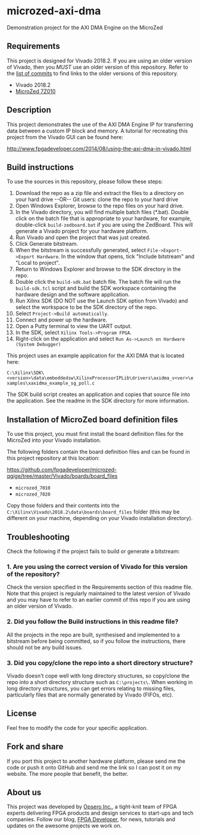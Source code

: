 microzed-axi-dma
================

Demonstration project for the AXI DMA Engine on the MicroZed

## Requirements

This project is designed for Vivado 2018.2. If you are using an older version of Vivado, then you *MUST* use an older version
of this repository. Refer to the [list of commits](https://github.com/fpgadeveloper/microzed-axi-dma/commits/master "list of commits")
to find links to the older versions of this repository.

* Vivado 2018.2
* [MicroZed 7Z010](http://microzed.org "MicroZed 7Z010")

## Description

This project demonstrates the use of the AXI DMA Engine IP for transferring
data between a custom IP block and memory. A tutorial for recreating this project
from the Vivado GUI can be found here:

http://www.fpgadeveloper.com/2014/08/using-the-axi-dma-in-vivado.html

## Build instructions

To use the sources in this repository, please follow these steps:

1. Download the repo as a zip file and extract the files to a directory
   on your hard drive --OR-- Git users: clone the repo to your hard drive
2. Open Windows Explorer, browse to the repo files on your hard drive.
3. In the Vivado directory, you will find multiple batch files (*.bat).
   Double click on the batch file that is appropriate to your hardware,
   for example, double-click `build-zedboard.bat` if you are using the ZedBoard.
   This will generate a Vivado project for your hardware platform.
4. Run Vivado and open the project that was just created.
5. Click Generate bitstream.
6. When the bitstream is successfully generated, select `File->Export->Export Hardware`.
   In the window that opens, tick "Include bitstream" and "Local to project".
7. Return to Windows Explorer and browse to the SDK directory in the repo.
8. Double click the `build-sdk.bat` batch file. The batch file will run the
   `build-sdk.tcl` script and build the SDK workspace containing the hardware
   design and the software application.
9. Run Xilinx SDK (DO NOT use the Launch SDK option from Vivado) and select the workspace to be the SDK directory of the repo.
10. Select `Project->Build automatically`.
11. Connect and power up the hardware.
12. Open a Putty terminal to view the UART output.
13. In the SDK, select `Xilinx Tools->Program FPGA`.
14. Right-click on the application and select `Run As->Launch on Hardware (System Debugger)`

This project uses an example application for the AXI DMA that is located here:

`C:\Xilinx\SDK\<version>\data\embeddedsw\XilinxProcessorIPLib\drivers\axidma_v<ver>\examples\xaxidma_example_sg_poll.c`

The SDK build script creates an application and copies that source file into the application.
See the readme in the SDK directory for more information.

## Installation of MicroZed board definition files

To use this project, you must first install the board definition files
for the MicroZed into your Vivado installation.

The following folders contain the board definition files and can be found in this project repository at this location:

https://github.com/fpgadeveloper/microzed-qgige/tree/master/Vivado/boards/board_files

* `microzed_7010`
* `microzed_7020`

Copy those folders and their contents into the `C:\Xilinx\Vivado\2018.2\data\boards\board_files` folder (this may
be different on your machine, depending on your Vivado installation directory).

## Troubleshooting

Check the following if the project fails to build or generate a bitstream:

### 1. Are you using the correct version of Vivado for this version of the repository?
Check the version specified in the Requirements section of this readme file. Note that this project is regularly maintained to the latest
version of Vivado and you may have to refer to an earlier commit of this repo if you are using an older version of Vivado.

### 2. Did you follow the Build instructions in this readme file?
All the projects in the repo are built, synthesised and implemented to a bitstream before being committed, so if you follow the
instructions, there should not be any build issues.

### 3. Did you copy/clone the repo into a short directory structure?
Vivado doesn't cope well with long directory structures, so copy/clone the repo into a short directory structure such as
`C:\projects\`. When working in long directory structures, you can get errors relating to missing files, particularly files 
that are normally generated by Vivado (FIFOs, etc).

## License

Feel free to modify the code for your specific application.

## Fork and share

If you port this project to another hardware platform, please send me the
code or push it onto GitHub and send me the link so I can post it on my
website. The more people that benefit, the better.

## About us

This project was developed by [Opsero Inc.](http://opsero.com "Opsero Inc."),
a tight-knit team of FPGA experts delivering FPGA products and design services to start-ups and tech companies. 
Follow our blog, [FPGA Developer](http://www.fpgadeveloper.com "FPGA Developer"), for news, tutorials and
updates on the awesome projects we work on.